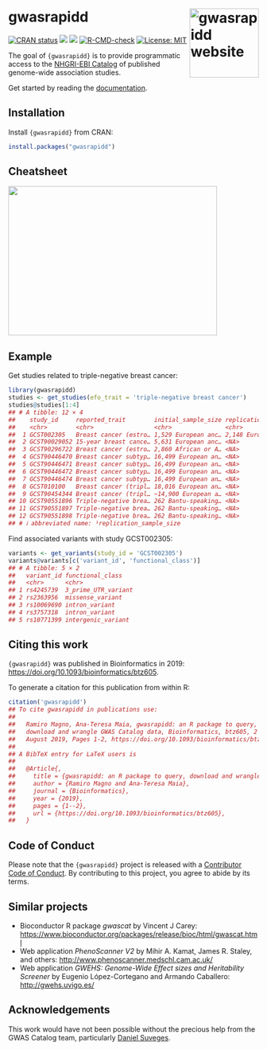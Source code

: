 
<!-- README.md is generated from README.Rmd. Please edit that file -->

# gwasrapidd <a href="https://rmagno.eu/gwasrapidd/"><img src="man/figures/logo.svg" align="right" height="139" alt="gwasrapidd website" /></a>

[![CRAN
status](https://www.r-pkg.org/badges/version/gwasrapidd)](https://CRAN.R-project.org/package=gwasrapidd)
[![](https://img.shields.io/badge/doi-10.1093/bioinformatics/btz605-blue.svg)](https://doi.org/10.1093/bioinformatics/btz605)
[![](https://img.shields.io/badge/Altmetric-38-yellow.svg)](https://www.altmetric.com/details/64505748)
[![R-CMD-check](https://github.com/ramiromagno/gwasrapidd/actions/workflows/R-CMD-check.yaml/badge.svg)](https://github.com/ramiromagno/gwasrapidd/actions/workflows/R-CMD-check.yaml)
[![License:
MIT](https://img.shields.io/badge/License-MIT-yellow.svg)](https://opensource.org/license/mit/)

The goal of `{gwasrapidd}` is to provide programmatic access to the
[NHGRI-EBI Catalog](https://www.ebi.ac.uk/gwas) of published genome-wide
association studies.

Get started by reading the
[documentation](https://rmagno.eu/gwasrapidd/articles/gwasrapidd.html).

## Installation

Install `{gwasrapidd}` from CRAN:

``` r
install.packages("gwasrapidd")
```

## Cheatsheet

<a href="https://github.com/rstudio/cheatsheets/blob/master/gwasrapidd.pdf"><img src="https://raw.githubusercontent.com/rstudio/cheatsheets/master/pngs/gwasrapidd.png" width="420" height="300"/></a>

## Example

Get studies related to triple-negative breast cancer:

``` r
library(gwasrapidd)
studies <- get_studies(efo_trait = 'triple-negative breast cancer')
studies@studies[1:4]
## # A tibble: 12 × 4
##    study_id     reported_trait        initial_sample_size replication_sample_s…¹
##    <chr>        <chr>                 <chr>               <chr>                 
##  1 GCST002305   Breast cancer (estro… 1,529 European anc… 2,148 European ancest…
##  2 GCST90029052 15-year breast cance… 5,631 European anc… <NA>                  
##  3 GCST90296722 Breast cancer (estro… 2,860 African or A… <NA>                  
##  4 GCST90446470 Breast cancer subtyp… 16,499 European an… <NA>                  
##  5 GCST90446471 Breast cancer subtyp… 16,499 European an… <NA>                  
##  6 GCST90446472 Breast cancer subtyp… 16,499 European an… <NA>                  
##  7 GCST90446474 Breast cancer subtyp… 16,499 European an… <NA>                  
##  8 GCST010100   Breast cancer (tripl… 18,016 European an… <NA>                  
##  9 GCST90454344 Breast cancer (tripl… ~14,900 European a… <NA>                  
## 10 GCST90551896 Triple-negative brea… 262 Bantu-speaking… <NA>                  
## 11 GCST90551897 Triple-negative brea… 262 Bantu-speaking… <NA>                  
## 12 GCST90551898 Triple-negative brea… 262 Bantu-speaking… <NA>                  
## # ℹ abbreviated name: ¹​replication_sample_size
```

Find associated variants with study GCST002305:

``` r
variants <- get_variants(study_id = 'GCST002305')
variants@variants[c('variant_id', 'functional_class')]
## # A tibble: 5 × 2
##   variant_id functional_class   
##   <chr>      <chr>              
## 1 rs4245739  3_prime_UTR_variant
## 2 rs2363956  missense_variant   
## 3 rs10069690 intron_variant     
## 4 rs3757318  intron_variant     
## 5 rs10771399 intergenic_variant
```

## Citing this work

`{gwasrapidd}` was published in Bioinformatics in 2019:
<https://doi.org/10.1093/bioinformatics/btz605>.

To generate a citation for this publication from within R:

``` r
citation('gwasrapidd')
## To cite gwasrapidd in publications use:
## 
##   Ramiro Magno, Ana-Teresa Maia, gwasrapidd: an R package to query,
##   download and wrangle GWAS Catalog data, Bioinformatics, btz605, 2
##   August 2019, Pages 1-2, https://doi.org/10.1093/bioinformatics/btz605
## 
## A BibTeX entry for LaTeX users is
## 
##   @Article{,
##     title = {gwasrapidd: an R package to query, download and wrangle GWAS Catalog data},
##     author = {Ramiro Magno and Ana-Teresa Maia},
##     journal = {Bioinformatics},
##     year = {2019},
##     pages = {1--2},
##     url = {https://doi.org/10.1093/bioinformatics/btz605},
##   }
```

## Code of Conduct

Please note that the `{gwasrapidd}` project is released with a
[Contributor Code of
Conduct](https://rmagno.eu/gwasrapidd/CODE_OF_CONDUCT.html). By
contributing to this project, you agree to abide by its terms.

## Similar projects

- Bioconductor R package *gwascat* by Vincent J Carey:
  <https://www.bioconductor.org/packages/release/bioc/html/gwascat.html>
- Web application *PhenoScanner V2* by Mihir A. Kamat, James R. Staley,
  and others: <http://www.phenoscanner.medschl.cam.ac.uk/>
- Web application *GWEHS: Genome-Wide Effect sizes and Heritability
  Screener* by Eugenio López-Cortegano and Armando Caballero:
  <http://gwehs.uvigo.es/>

## Acknowledgements

This work would have not been possible without the precious help from
the GWAS Catalog team, particularly [Daniel
Suveges](https://www.ebi.ac.uk/about/people/daniel-suveges).
